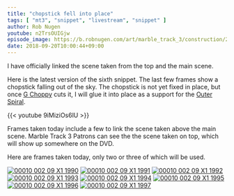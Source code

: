 ```yaml
---
title: "chopstick fell into place"
tags: [ "mt3", "snippet", "livestream", "snippet" ]
author: Rob Nugen
youtube: n2TrsOUIGjw
episode_image: https://b.robnugen.com/art/marble_track_3/construction/2018/2018_sep_20_suspended_chopstick.jpg
date: 2018-09-20T10:00:44+09:00
---
```


I have officially linked the scene taken from the top and the main
scene.

Here is the latest version of the sixth snippet.  The last few frames
show a chopstick falling out of the sky.  The chopstick is not yet
fixed in place, but once [G Choppy](/w/gc) cuts it, I will glue it into
place as a support for the [Outer Spiral](/p/os).

{{< youtube 9iMiziOs6lU >}}


Frames taken today include a few to link the scene taken above the
main scene.  Marble Track 3 Patrons can see the the scene taken on
top, which will show up somewhere on the DVD.

Here are frames taken today, only two or three of which will be used.

[![00010 002 09 X1 1990](//b.robnugen.com/art/marble_track_3/frames/2018/thumbs/00010_002_09_X1_1990.jpg)](//b.robnugen.com/art/marble_track_3/frames/2018/00010_002_09_X1_1990.jpg)
[![00010 002 09 X1 1991](//b.robnugen.com/art/marble_track_3/frames/2018/thumbs/00010_002_09_X1_1991.jpg)](//b.robnugen.com/art/marble_track_3/frames/2018/00010_002_09_X1_1991.jpg)
[![00010 002 09 X1 1992](//b.robnugen.com/art/marble_track_3/frames/2018/thumbs/00010_002_09_X1_1992.jpg)](//b.robnugen.com/art/marble_track_3/frames/2018/00010_002_09_X1_1992.jpg)
[![00010 002 09 X1 1993](//b.robnugen.com/art/marble_track_3/frames/2018/thumbs/00010_002_09_X1_1993.jpg)](//b.robnugen.com/art/marble_track_3/frames/2018/00010_002_09_X1_1993.jpg)
[![00010 002 09 X1 1994](//b.robnugen.com/art/marble_track_3/frames/2018/thumbs/00010_002_09_X1_1994.jpg)](//b.robnugen.com/art/marble_track_3/frames/2018/00010_002_09_X1_1994.jpg)
[![00010 002 09 X1 1995](//b.robnugen.com/art/marble_track_3/frames/2018/thumbs/00010_002_09_X1_1995.jpg)](//b.robnugen.com/art/marble_track_3/frames/2018/00010_002_09_X1_1995.jpg)
[![00010 002 09 X1 1996](//b.robnugen.com/art/marble_track_3/frames/2018/thumbs/00010_002_09_X1_1996.jpg)](//b.robnugen.com/art/marble_track_3/frames/2018/00010_002_09_X1_1996.jpg)
[![00010 002 09 X1 1997](//b.robnugen.com/art/marble_track_3/frames/2018/thumbs/00010_002_09_X1_1997.jpg)](//b.robnugen.com/art/marble_track_3/frames/2018/00010_002_09_X1_1997.jpg)

